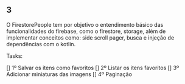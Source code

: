 ## 3
O FirestorePeople tem por objetivo o entendimento básico das funcionalidades do firebase, como o firestore, storage, além de implementar conceitos como: side scroll pager, busca e injeção de dependências com o kotlin.

Tasks:

[] 1º Salvar os itens como favoritos
[] 2º Listar os itens favoritos
[] 3º Adicionar miniaturas das imagens
[] 4º Paginação


